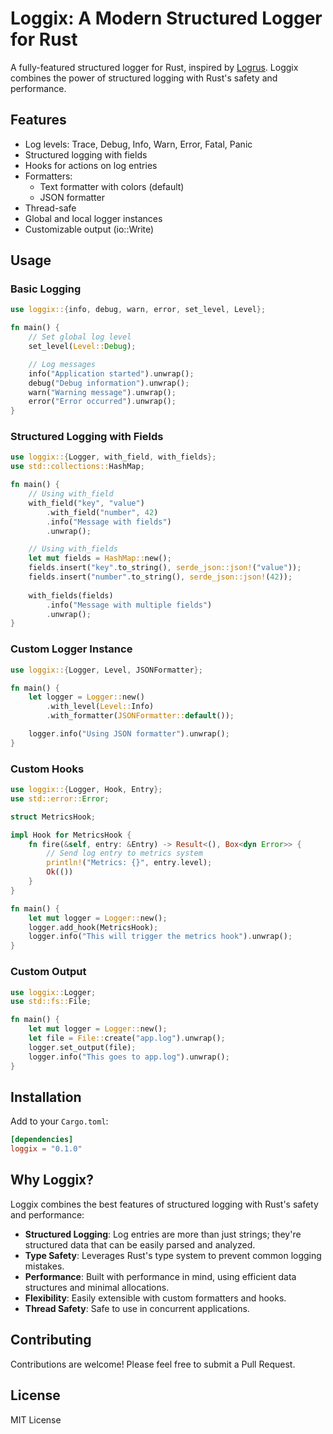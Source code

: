 # Loggix: A Modern Structured Logger for Rust

A fully-featured structured logger for Rust, inspired by [Logrus](https://github.com/sirupsen/logrus). Loggix combines the power of structured logging with Rust's safety and performance.

## Features

- Log levels: Trace, Debug, Info, Warn, Error, Fatal, Panic
- Structured logging with fields
- Hooks for actions on log entries
- Formatters:
  - Text formatter with colors (default)
  - JSON formatter
- Thread-safe
- Global and local logger instances
- Customizable output (io::Write)

## Usage

### Basic Logging

```rust
use loggix::{info, debug, warn, error, set_level, Level};

fn main() {
    // Set global log level
    set_level(Level::Debug);

    // Log messages
    info("Application started").unwrap();
    debug("Debug information").unwrap();
    warn("Warning message").unwrap();
    error("Error occurred").unwrap();
}
```

### Structured Logging with Fields

```rust
use loggix::{Logger, with_field, with_fields};
use std::collections::HashMap;

fn main() {
    // Using with_field
    with_field("key", "value")
        .with_field("number", 42)
        .info("Message with fields")
        .unwrap();

    // Using with_fields
    let mut fields = HashMap::new();
    fields.insert("key".to_string(), serde_json::json!("value"));
    fields.insert("number".to_string(), serde_json::json!(42));
    
    with_fields(fields)
        .info("Message with multiple fields")
        .unwrap();
}
```

### Custom Logger Instance

```rust
use loggix::{Logger, Level, JSONFormatter};

fn main() {
    let logger = Logger::new()
        .with_level(Level::Info)
        .with_formatter(JSONFormatter::default());

    logger.info("Using JSON formatter").unwrap();
}
```

### Custom Hooks

```rust
use loggix::{Logger, Hook, Entry};
use std::error::Error;

struct MetricsHook;

impl Hook for MetricsHook {
    fn fire(&self, entry: &Entry) -> Result<(), Box<dyn Error>> {
        // Send log entry to metrics system
        println!("Metrics: {}", entry.level);
        Ok(())
    }
}

fn main() {
    let mut logger = Logger::new();
    logger.add_hook(MetricsHook);
    logger.info("This will trigger the metrics hook").unwrap();
}
```

### Custom Output

```rust
use loggix::Logger;
use std::fs::File;

fn main() {
    let mut logger = Logger::new();
    let file = File::create("app.log").unwrap();
    logger.set_output(file);
    logger.info("This goes to app.log").unwrap();
}
```

## Installation

Add to your `Cargo.toml`:

```toml
[dependencies]
loggix = "0.1.0"
```

## Why Loggix?

Loggix combines the best features of structured logging with Rust's safety and performance:

- **Structured Logging**: Log entries are more than just strings; they're structured data that can be easily parsed and analyzed.
- **Type Safety**: Leverages Rust's type system to prevent common logging mistakes.
- **Performance**: Built with performance in mind, using efficient data structures and minimal allocations.
- **Flexibility**: Easily extensible with custom formatters and hooks.
- **Thread Safety**: Safe to use in concurrent applications.

## Contributing

Contributions are welcome! Please feel free to submit a Pull Request.

## License

MIT License
